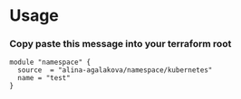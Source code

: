 # Usage

### Copy paste this message into your terraform root
```
module "namespace" {
  source  = "alina-agalakova/namespace/kubernetes"
  name = "test"
}
```
